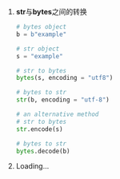 1. **str**与**bytes**之间的转换

   ```python
   # bytes object
   b = b"example"
   
   # str object
   s = "example"
   
   # str to bytes
   bytes(s, encoding = "utf8")
   
   # bytes to str
   str(b, encoding = "utf-8")
   
   # an alternative method
   # str to bytes
   str.encode(s)
   
   # bytes to str
   bytes.decode(b)
   ```

2. Loading...